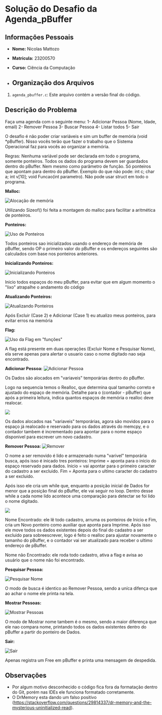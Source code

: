 # Solução do Desafio da Agenda_pBuffer

## Informações Pessoais
- **Nome:** Nicolas Mattozo
- **Matrícula:** 23200570
- **Curso:** Ciência da Computação

- ## Organização dos Arquivos
1. `agenda_pbuffer.c`: Este arquivo contém a versão final do código.

## Descrição do Problema
Faça uma agenda com o seguinte menu:
1- Adicionar Pessoa (Nome, Idade, email)
2- Remover Pessoa
3- Buscar Pessoa
4- Listar todos
5- Sair

O desafio é não poder criar variáveis e sim um buffer de memória (void *pBuffer). Nisso vocês terão que fazer o trabalho que o Sistema Operacional faz para vocês ao organizar a memória.

Regras:
Nenhuma variável pode ser declarada em todo o programa, somente ponteiros. Todos os dados do programa devem ser guardados dentro do pBuffer.
Nem mesmo como parâmetro de função. Só ponteiros que apontam para dentro do pBuffer.
Exemplo do que não pode: int c; char a; int v[10];  void Funcao(int parametro).
Não pode usar struct em todo o programa.


**Malloc:**

![Alocação de memória](image/malloc.png)

Utilizando Sizeof() foi feita a montagem do malloc para facilitar a aritmética de ponteiros.

**Ponteiros:**

![Uso de Ponteiros](image/ponteiros.png)

Todos ponteiros sao inicializados usando o endereço de memória de pBuffer, sendo OP o primeiro valor do pBuffer e os endereços seguintes são calculados com base nos ponteiros anteriores.

**Inicializando Ponteiros:**

![Inicializando Ponteiros](image/Inicializando.png)

Inicio todos espaços do meu pBuffer, para evitar que em algum momento o "lixo" atrapalhe o andamento do código

**Atualizando Ponteiros:**

![Atualizando Ponteiros](image/atualiza.png)

Após Excluir (Case 2) e Adicionar (Case 1) eu atualizo meus ponteiros, para evitar erros na memória

 **Flag:**

![Uso da Flag em "funções"](image/flag.png)

A flag está presente em duas operações (Excluir Nome e Pesquisar Nome), ela serve apenas para alertar o usuario caso o nome digitado nao seja encontrado.


**Adicionar Pessoa:**
![Adicionar Pessoa](image/case1-1.png)

Os Dados são alocados em "variaveis" temporárias dentro do pBuffer.

Logo na sequencia temos o Realloc, que determina qual tamanho correto e ajustado do espaço de memória. Detalhe para o (contador - pBuffer) que após a primeira leitura, indica quantos espaços de memória o realloc deve realocar.

![](image/case1-2.png)

Os dados alocados nas "variaveis" temporárias, agora são movidos para o espaço já realocado e reservado para os dados através do memcpy, e o contador tambem é incrementado para apontar para o nome espaço disponivel para escrever um novo cadastro.

**Remover Pessoa:**
![Remover](image/case2-1.png)

O nome a ser removido é lido e armazenado numa "varivel" temporária busca, após isso é inicado tres ponteiros:
Imprime = aponta para o inicio do espaço reservado para dados.
Inicio = vai apontar para o primeiro caracter do cadastro a ser excluido.
Fim = Aponta para o ultímo caracter do cadastro a ser excluido.

Após isso ele cria um while que, enquanto a posição inicial de Dados for menor que a posição final do pBuffer, ele vai seguir no loop.
Dentro desse while a cada nome lido acontece uma comparação para detectar se foi lido o nome digitado.

![](image/case2-2.png)

Nome Encontrado: ele lê todo cadastro, arruma os ponteiros de Inicio e Fim, cria um Novo ponteiro como auxiliar que aponta para Imprime.
Após isso ele move todos os dados existentes depois do final do cadastro a ser excluido para sobreescrever, logo é feito o realloc para ajustar novamente o tamanho do pBuffer, e o contador vai ser atualizado para receber o ultimo endereço de pBuffer.

Nome não Encontrado: ele roda todo cadastro, ativa a flag e avisa ao usuário que o nome não foi encontrado.

**Pesquisar Pessoa:**

![Pesquisar Nome](image/case3-1.png)

O modo de busca é identico ao Remover Pessoa, sendo a uníca difença que ao achar o nome ele printa na tela.

**Mostrar Pessoas:**

![Mostrar Pessoas](image/case4-1.png)

O modo de Mostrar nome tambem é o mesmo, sendo a maior diferença que ele nao compara nome, printando todos os dados existentes dentro do pBuffer a partir do ponteiro de Dados.


**Sair:**

![Sair](image/case5-1.png)

Apenas registra um Free em pBuffer e printa uma mensagem de despedida.


## Observações
- Por algum motivo desconhecido o código fica fora da formatação dentro do Git, porém nas IDEs ele funciona formatado corretamente.
- O DrMemory esta dando um falso positivo (https://stackoverflow.com/questions/29814337/dr-memory-and-the-mysterious-uninitialized-read).

